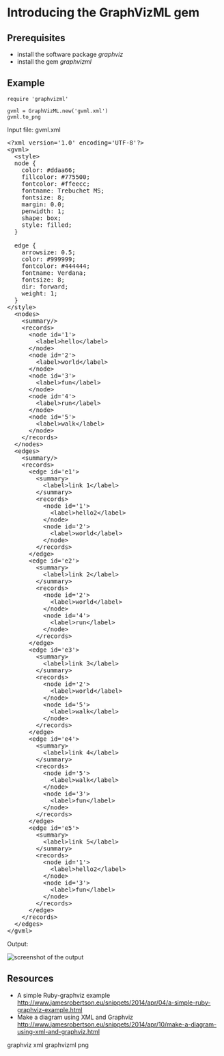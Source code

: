 # Introducing the GraphVizML gem

## Prerequisites

* install the software package *graphviz*
* install the gem *graphvizml*

## Example

    require 'graphvizml'

    gvml = GraphVizML.new('gvml.xml')
    gvml.to_png

Input file: gvml.xml

<pre>
&lt;?xml version='1.0' encoding='UTF-8'?&gt;
&lt;gvml&gt;
  &lt;style&gt;
  node { 
    color: #ddaa66; 
    fillcolor: #775500;
    fontcolor: #ffeecc; 
    fontname: Trebuchet MS; 
    fontsize: 8; 
    margin: 0.0;
    penwidth: 1; 
    shape: box; 
    style: filled;
  }

  edge {
    arrowsize: 0.5;
    color: #999999; 
    fontcolor: #444444; 
    fontname: Verdana; 
    fontsize: 8; 
    dir: forward;
    weight: 1;
  }
&lt;/style&gt;
  &lt;nodes&gt;
    &lt;summary/&gt;
    &lt;records&gt;
      &lt;node id='1'&gt;
        &lt;label&gt;hello&lt;/label&gt;
      &lt;/node&gt;
      &lt;node id='2'&gt;
        &lt;label&gt;world&lt;/label&gt;
      &lt;/node&gt;
      &lt;node id='3'&gt;
        &lt;label&gt;fun&lt;/label&gt;
      &lt;/node&gt;
      &lt;node id='4'&gt;
        &lt;label&gt;run&lt;/label&gt;
      &lt;/node&gt;
      &lt;node id='5'&gt;
        &lt;label&gt;walk&lt;/label&gt;
      &lt;/node&gt;
    &lt;/records&gt;
  &lt;/nodes&gt;
  &lt;edges&gt;
    &lt;summary/&gt;
    &lt;records&gt;
      &lt;edge id='e1'&gt;
        &lt;summary&gt;
          &lt;label&gt;link 1&lt;/label&gt;
        &lt;/summary&gt;
        &lt;records&gt;
          &lt;node id='1'&gt;
            &lt;label&gt;hello2&lt;/label&gt;
          &lt;/node&gt;
          &lt;node id='2'&gt;
            &lt;label&gt;world&lt;/label&gt;
          &lt;/node&gt;
        &lt;/records&gt;
      &lt;/edge&gt;
      &lt;edge id='e2'&gt;
        &lt;summary&gt;
          &lt;label&gt;link 2&lt;/label&gt;
        &lt;/summary&gt;
        &lt;records&gt;
          &lt;node id='2'&gt;
            &lt;label&gt;world&lt;/label&gt;
          &lt;/node&gt;
          &lt;node id='4'&gt;
            &lt;label&gt;run&lt;/label&gt;
          &lt;/node&gt;
        &lt;/records&gt;
      &lt;/edge&gt;
      &lt;edge id='e3'&gt;
        &lt;summary&gt;
          &lt;label&gt;link 3&lt;/label&gt;
        &lt;/summary&gt;
        &lt;records&gt;
          &lt;node id='2'&gt;
            &lt;label&gt;world&lt;/label&gt;
          &lt;/node&gt;
          &lt;node id='5'&gt;
            &lt;label&gt;walk&lt;/label&gt;
          &lt;/node&gt;
        &lt;/records&gt;
      &lt;/edge&gt;
      &lt;edge id='e4'&gt;
        &lt;summary&gt;
          &lt;label&gt;link 4&lt;/label&gt;
        &lt;/summary&gt;
        &lt;records&gt;
          &lt;node id='5'&gt;
            &lt;label&gt;walk&lt;/label&gt;
          &lt;/node&gt;
          &lt;node id='3'&gt;
            &lt;label&gt;fun&lt;/label&gt;
          &lt;/node&gt;
        &lt;/records&gt;
      &lt;/edge&gt;
      &lt;edge id='e5'&gt;
        &lt;summary&gt;
          &lt;label&gt;link 5&lt;/label&gt;
        &lt;/summary&gt;
        &lt;records&gt;
          &lt;node id='1'&gt;
            &lt;label&gt;hello2&lt;/label&gt;
          &lt;/node&gt;
          &lt;node id='3'&gt;
            &lt;label&gt;fun&lt;/label&gt;
          &lt;/node&gt;
        &lt;/records&gt;
      &lt;/edge&gt;
    &lt;/records&gt;
  &lt;/edges&gt;
&lt;/gvml&gt;
</pre>

Output:

![screenshot of the output](http://www.jamesrobertson.eu/r/images/2017/jan/06/graphviz-example.png)

## Resources

* A simple Ruby-graphviz example http://www.jamesrobertson.eu/snippets/2014/apr/04/a-simple-ruby-graphviz-example.html
* Make a diagram using XML and Graphviz http://www.jamesrobertson.eu/snippets/2014/apr/10/make-a-diagram-using-xml-and-graphviz.html

graphviz xml graphvizml png
